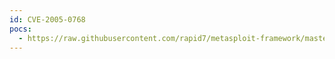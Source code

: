 ```yaml
---
id: CVE-2005-0768
pocs:
  - https://raw.githubusercontent.com/rapid7/metasploit-framework/master/modules/exploits/windows/telnet/goodtech_telnet.rb
---
```

